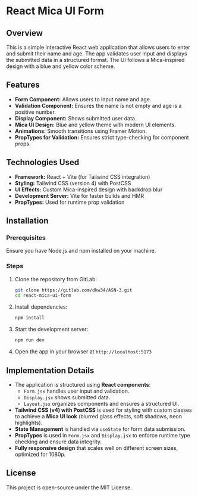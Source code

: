 # React Mica UI Form

## Overview

This is a simple interactive React web application that allows users to enter and submit their name and age. The app validates user input and displays the submitted data in a structured format. The UI follows a Mica-inspired design with a blue and yellow color scheme.

## Features

- **Form Component:** Allows users to input name and age.
- **Validation Component:** Ensures the name is not empty and age is a positive number.
- **Display Component:** Shows submitted user data.
- **Mica UI Design:** Blue and yellow theme with modern UI elements.
- **Animations:** Smooth transitions using Framer Motion.
- **PropTypes for Validation:** Ensures strict type-checking for component props.

## Technologies Used

- **Framework:** React + Vite (for Tailwind CSS integration)
- **Styling:** Tailwind CSS (version 4) with PostCSS
- **UI Effects:** Custom Mica-inspired design with backdrop blur
- **Development Server:** Vite for faster builds and HMR
- **PropTypes:** Used for runtime prop validation

## Installation

### Prerequisites

Ensure you have Node.js and npm installed on your machine.

### Steps

1. Clone the repository from GitLab:

   ```sh
   git clone https://gitlab.com/dkw34/ASN-3.git
   cd react-mica-ui-form
   ```

2. Install dependencies:

   ```sh
   npm install
   ```

3. Start the development server:

   ```sh
   npm run dev
   ```

4. Open the app in your browser at `http://localhost:5173`

## Implementation Details

- The application is structured using **React components**:
  - `Form.jsx` handles user input and validation.
  - `Display.jsx` shows submitted data.
  - `Layout.jsx` organizes components and ensures a structured UI.
- **Tailwind CSS (v4) with PostCSS** is used for styling with custom classes to achieve a **Mica UI look** (blurred glass effects, soft shadows, neon highlights).
- **State Management** is handled via `useState` for form data submission.
- **PropTypes** is used in `Form.jsx` and `Display.jsx` to enforce runtime type checking and ensure data integrity.
- **Fully responsive design** that scales well on different screen sizes, optimized for 1080p.

## License

This project is open-source under the MIT License.
